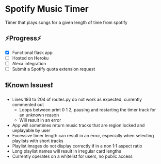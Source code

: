 # Spotify Music Timer
Timer that plays songs for a given length of time from spotify

## ⚡Progress⚡
- [x] Functional flask app
- [ ] Hosted on Heroku
- [ ] Alexa integration
- [ ] Submit a Spotify quota extension request

## ❗Known Issues❗
- Lines 193 to 204 of routes.py do not work as expected, currently commented out
  - Loops between print 0 1 2, pausing and restarting the timer track for an unknown reason
  - Will result in an error
- App will sometimes return music tracks that are region locked and unplayable by user
- Excessive timer length can result in an error, especially when selecting playlists with short tracks
- Playlist images do not display correctly if in a non 1:1 aspect ratio
- Long playlist names will result in irregular card lengths
- Currently operates on a whitelist for users, no public access
